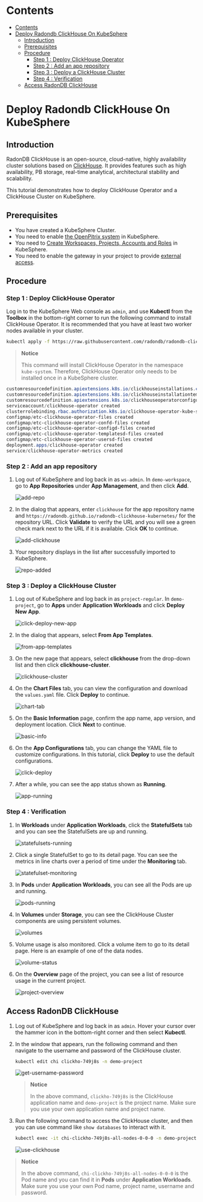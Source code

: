 Contents
=================

- [Contents](#contents)
- [Deploy Radondb ClickHouse On KubeSphere](#deploy-radondb-clickhouse-on-kubesphere)
  - [Introduction](#introduction)
  - [Prerequisites](#prerequisites)
  - [Procedure](#procedure)
    - [Step 1 : Deploy ClickHouse Operator](#step-1--deploy-clickhouse-operator)
    - [Step 2 :  Add an app repository](#step-2---add-an-app-repository)
    - [Step 3 :  Deploy a ClickHouse Cluster](#step-3---deploy-a-clickhouse-cluster)
    - [Step 4 :  Verification](#step-4---verification)
  - [Access RadonDB ClickHouse](#access-radondb-clickhouse)

# Deploy Radondb ClickHouse On KubeSphere

## Introduction

RadonDB ClickHouse is an open-source, cloud-native, highly availability cluster solutions based on [ClickHouse](https://clickhouse.tech/). It provides features such as high availability, PB storage, real-time analytical, architectural stability and scalability.

This tutorial demonstrates how to deploy ClickHouse Operator and a ClickHouse Cluster on KubeSphere.

## Prerequisites

- You have created a KubeSphere Cluster.
- You need to enable [the OpenPitrix system](https://kubesphere.io/docs/pluggable-components/app-store/) in KubeSphere.
- You need to [Create Workspaces, Projects, Accounts and Roles](https://kubesphere.io/docs/quick-start/create-workspace-and-project/) in KubeSphere.
- You need to enable the gateway in your project to provide [external access](https://kubesphere.io/docs/project-administration/project-gateway/).

## Procedure

### Step 1 : Deploy ClickHouse Operator

Log in to the KubeSphere Web console as `admin`, and use **Kubectl** from the **Toolbox** in the bottom-right corner to run the following command to install ClickHouse Operator. It is recommended that you have at least two worker nodes available in your cluster.

```bash
kubectl apply -f https://raw.githubusercontent.com/radondb/radondb-clickhouse-kubernetes/master/clickhouse-operator-install.yml
```

> **Notice**
> 
> This command will install ClickHouse Operator in the namespace `kube-system`. Therefore, ClickHouse Operator only needs to be installed once in a KubeSphere cluster.

```powershell
customresourcedefinition.apiextensions.k8s.io/clickhouseinstallations.clickhouse.altinity.com configured
customresourcedefinition.apiextensions.k8s.io/clickhouseinstallationtemplates.clickhouse.altinity.com created
customresourcedefinition.apiextensions.k8s.io/clickhouseoperatorconfigurations.clickhouse.altinity.com created
serviceaccount/clickhouse-operator created
clusterrolebinding.rbac.authorization.k8s.io/clickhouse-operator-kube-system created
configmap/etc-clickhouse-operator-files created
configmap/etc-clickhouse-operator-confd-files created
configmap/etc-clickhouse-operator-configd-files created
configmap/etc-clickhouse-operator-templatesd-files created
configmap/etc-clickhouse-operator-usersd-files created
deployment.apps/clickhouse-operator created
service/clickhouse-operator-metrics created
```

### Step 2 :  Add an app repository

1. Log out of KubeSphere and log back in as `ws-admin`. In `demo-workspace`, go to **App Repositories** under **App Management**, and then click **Add**.

   ![add-repo](_images/add-repo.png)

2. In the dialog that appears, enter `clickhouse` for the app repository name and `https://radondb.github.io/radondb-clickhouse-kubernetes/` for the repository URL. Click **Validate** to verify the URL and you will see a green check mark next to the URL if it is available. Click **OK** to continue.

   ![add-clickhouse](_images/add-clickhouse.png)

3. Your repository displays in the list after successfully imported to KubeSphere.

   ![repo-added](_images/repo-added.png)

### Step 3 :  Deploy a ClickHouse Cluster

1. Log out of KubeSphere and log back in as `project-regular`. In `demo-project`, go to **Apps** under **Application Workloads** and click **Deploy New App**.

   ![click-deploy-new-app](_images/click-deploy-new-app.png)

2. In the dialog that appears, select **From App Templates**.

   ![from-app-templates](_images/from-app-templates.png)

3. On the new page that appears, select **clickhouse** from the drop-down list and then click **clickhouse-cluster**.

   ![clickhouse-cluster](_images/clickhouse-cluster.png)

4. On the **Chart Files** tab, you can view the configuration and download the `values.yaml` file. Click **Deploy** to continue.

   ![chart-tab](_images/chart-tab.png)

5. On the **Basic Information** page, confirm the app name, app version, and deployment location. Click **Next** to continue.

   ![basic-info](_images/basic-info.png)

6. On the **App Configurations** tab, you can change the YAML file to customize configurations. In this tutorial, click **Deploy** to use the default configurations.

   ![click-deploy](_images/click-deploy.png)

7. After a while, you can see the app status shown as **Running**.

   ![app-running](_images/app-running.png)

### Step 4 :  Verification

1. In **Workloads** under **Application Workloads**, click the **StatefulSets** tab and you can see the StatefulSets are up and running.

   ![statefulsets-running](_images/statefulsets-running.png)

3. Click a single StatefulSet to go to its detail page. You can see the metrics in line charts over a period of time under the **Monitoring** tab.

   ![statefulset-monitoring](_images/statefulset-monitoring.png)

3. In **Pods** under **Application Workloads**, you can see all the Pods are up and running.

   ![pods-running](_images/pods-running.png)

4. In **Volumes** under **Storage**, you can see the ClickHouse Cluster components are using persistent volumes.

   ![volumes](_images/volumes.png)

5. Volume usage is also monitored. Click a volume item to go to its detail page. Here is an example of one of the data nodes.

   ![volume-status](_images/volume-status.png)

6. On the **Overview** page of the project, you can see a list of resource usage in the current project.

   ![project-overview](_images/project-overview.png)

## Access RadonDB ClickHouse

1. Log out of KubeSphere and log back in as `admin`. Hover your cursor over the hammer icon in the bottom-right corner and then select **Kubectl**.

2. In the window that appears, run the following command and then navigate to the username and password of the ClickHouse cluster.

   ```bash
   kubectl edit chi clickho-749j8s -n demo-project
   ```

   ![get-username-password](_images/get-username-password.png)

   > **Notice**
   > 
   > In the above command, `clickho-749j8s` is the ClickHouse application name and `demo-project` is the project name. Make sure you use your own application name and project name.

3. Run the following command to access the ClickHouse cluster, and then you can use command like `show databases` to interact with it.

   ```bash
   kubectl exec -it chi-clickho-749j8s-all-nodes-0-0-0 -n demo-project -- clickhouse-client --user=clickhouse --password=c1ickh0use0perator
   ```

   ![use-clickhouse](_images/use-clickhouse.png)

> **Notice**
> 
> In the above command, `chi-clickho-749j8s-all-nodes-0-0-0` is the Pod name and you can find it in **Pods** under **Application Workloads**. Make sure you use your own Pod name, project name, username and password.

